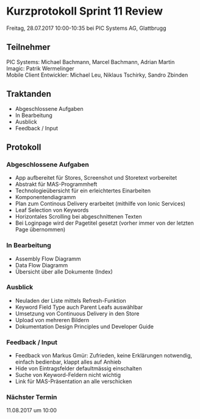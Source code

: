 # Kurzprotokoll Sprint 11 Review

Freitag, 28.07.2017 10:00-10:35 bei PIC Systems AG, Glattbrugg

## Teilnehmer

PIC Systems: Michael Bachmann, Marcel Bachmann, Adrian Martin  
Imagic: Patrik Wermelinger  
Mobile Client Entwickler: Michael Leu, Niklaus Tschirky, Sandro Zbinden

## Traktanden
- Abgeschlossene Aufgaben
- In Bearbeitung
- Ausblick
- Feedback / Input

## Protokoll

### Abgeschlossene Aufgaben
- App aufbereitet für Stores, Screenshot und Storetext vorbereitet
- Abstrakt für MAS-Programmheft
- Technologieübersicht für ein erleichtertes Einarbeiten
- Komponentendiagramm
- Plan zum Continous Delivery erarbeitet (mithilfe von Ionic Services)
- Leaf Selection von Keywords
- Horizontales Scrolling bei abgeschnittenen Texten
- Bei Loginpage wird der Pagetitel gesetzt (vorher immer von der letzten Page übernommen)

### In Bearbeitung
- Assembly Flow Diagramm
- Data Flow Diagramm
- Übersicht über alle Dokumente (Index)

### Ausblick
- Neuladen der Liste mittels Refresh-Funktion
- Keyword Field Type auch Parent Leafs auswählbar
- Umsetzung von Continuous Delivery in den Store
- Upload von mehreren Bildern
- Dokumentation Design Principles und Developer Guide

### Feedback / Input
- Feedback von Markus Gmür: Zufrieden, keine Erklärungen notwendig, einfach bedienbar, klappt alles auf Anhieb
- Hide von Eintragsfelder defaultmässig einschalten 
- Suche von Keyword-Feldern nicht wichtig
- Link für MAS-Präsentation an alle verschicken

### Nächster Termin
11.08.2017 um 10:00